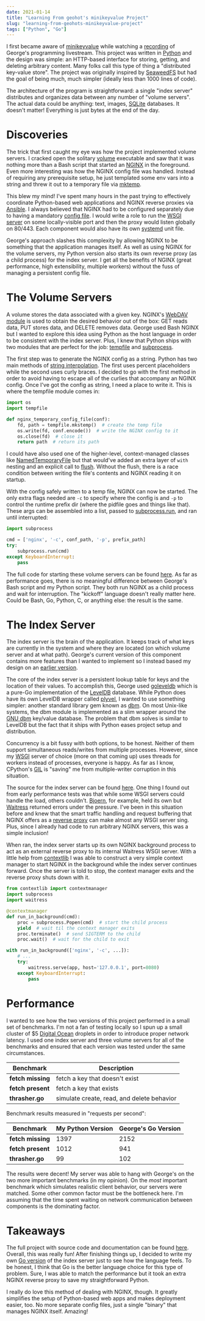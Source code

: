 ```yaml
---
date: 2021-01-14
title: "Learning From geohot's minikeyvalue Project"
slug: "learning-from-geohots-minikeyvalue-project"
tags: ["Python", "Go"]
---
```


I first became aware of [minikeyvalue](https://github.com/geohot/minikeyvalue) while watching a [recording](https://www.youtube.com/watch?v=cAFjZ1gXBxc) of George's programming livestream.
This project was written in [Python](https://www.python.org/) and the design was simple: an HTTP-based interface for storing, getting, and deleting arbitrary content.
Many folks call this type of thing a "distributed key-value store".
The project was originally inspired by [SeaweedFS](https://github.com/chrislusf/seaweedfs) but had the goal of being much, much simpler (ideally less than 1000 lines of code).

The architecture of the program is straightforward: a single "index server" distributes and organizes data between any number of "volume servers".
The actual data could be anything: text, images, [SQLite](https://www.sqlite.org/index.html) databases.
It doesn't matter!
Everything is just bytes at the end of the day.

# Discoveries

The trick that first caught my eye was how the project implemented volume servers.
I cracked open the solitary [volume](https://github.com/geohot/minikeyvalue/blob/master/volume) executable and saw that it was nothing more than a Bash script that started an [NGINX](http://nginx.org/en/) in the foreground.
Even more interesting was how the NGINX config file was handled.
Instead of requiring any prerequisite setup, he just templated some env vars into a string and threw it out to a temporary file via [mktemp](https://man7.org/linux/man-pages/man3/mktemp.3.html).

This blew my mind!
I've spent many hours in the past trying to effectively coordinate Python-based web applications and NGINX reverse proxies via [Ansible](https://docs.ansible.com/ansible/latest/index.html).
I always believed that NGINX had to be configured separately due to having a mandatory [config file](https://www.nginx.com/resources/wiki/start/topics/examples/full/).
I would write a role to run the [WSGI server](https://gunicorn.org/) on some locally-visible port and then the proxy would listen globally on 80/443.
Each component would also have its own [systemd](https://www.freedesktop.org/wiki/Software/systemd/) unit file.

George's approach slashes this complexity by allowing NGINX to be something that the application manages itself.
As well as using NGINX for the volume servers, my Python version also starts its own reverse proxy (as a child process) for the index server.
I get all the benefits of NGINX (great performance, high extensibility, multiple workers) without the fuss of managing a persistent config file.

# The Volume Servers

A volume stores the data associated with a given key.
NGINX's [WebDAV module](http://nginx.org/en/docs/http/ngx_http_dav_module.html) is used to obtain the desired behavior out of the box: GET reads data, PUT stores data, and DELETE removes data.
George used Bash NGINX but I wanted to explore this idea using Python as the host language in order to be consistent with the index server.
Plus, I knew that Python ships with two modules that are perfect for the job: [tempfile](https://docs.python.org/3/library/tempfile.html) and [subprocess](https://docs.python.org/3/library/subprocess.html).

The first step was to generate the NGINX config as a string.
Python has two main methods of [string interpolation](https://www.python.org/dev/peps/pep-3101/).
The first uses percent placeholders while the second uses curly braces.
I decided to go with the first method in order to avoid having to escape all of the curlies that accompany an NGINX config.
Once I've got the config as string, I need a place to write it.
This is where the tempfile module comes in:

```python
import os
import tempfile

def nginx_temporary_config_file(conf):
    fd, path = tempfile.mkstemp()  # create the temp file
    os.write(fd, conf.encode())  # write the NGINX config to it
    os.close(fd)  # close it
    return path  # return its path
```

I could have also used one of the higher-level, context-managed classes like [NamedTemporaryFile](https://docs.python.org/3/library/tempfile.html#tempfile.NamedTemporaryFile) but that would've added an extra layer of `with` nesting and an explicit call to [flush](https://docs.python.org/3/library/io.html#io.IOBase.flush).
Without the flush, there is a race condition between writing the file's contents and NGINX reading it on startup.

With the config safely written to a temp file, NGINX can now be started.
The only extra flags needed are `-c` to specify where the config is and `-p` to control the runtime prefix dir (where the pidfile goes and things like that).
These args can be assembled into a list, passed to [subprocess.run](https://docs.python.org/3/library/subprocess.html#subprocess.run), and ran until interrupted:

```python
import subprocess

cmd = ['nginx', '-c', conf_path, '-p', prefix_path]
try:
    subprocess.run(cmd)
except KeyboardInterrupt:
    pass
```

The full code for starting these volume servers can be found [here](https://github.com/theandrew168/pymkv/blob/main/volume.py).
As far as performance goes, there is no meaningful difference between George's Bash script and my Python script.
They both run NGINX as a child process and wait for interruption.
The "kickoff" language doesn't really matter here.
Could be Bash, Go, Python, C, or anything else: the result is the same.

# The Index Server

The index server is the brain of the application.
It keeps track of what keys are currently in the system and where they are located (on which volume server and at what path).
George's current version of this component contains more features than I wanted to implement so I instead based my design on an [earlier version](https://github.com/geohot/minikeyvalue/blob/a60f742e59b8c11dccaf0f1bef97b605c027a220/server.go).

The core of the index server is a persistent lookup table for keys and the location of their values.
To accomplish this, George used [goleveldb](https://github.com/syndtr/goleveldb) which is a pure-Go implementation of the [LevelDB](https://github.com/google/leveldb) database.
While Python does have its own LevelDB wrapper called [plyvel](https://plyvel.readthedocs.io/en/latest/), I wanted to use something simpler: another standard library gem known as [dbm](https://docs.python.org/3/library/dbm.html).
On most Unix-like systems, the dbm module is implemented as a slim wrapper around the [GNU dbm](https://www.gnu.org.ua/software/gdbm/) key/value database.
The problem that dbm solves is similar to LevelDB but the fact that it ships with Python eases project setup and distribution.

Concurrency is a bit fussy with both options, to be honest.
Neither of them support simultaneous reads/writes from multiple processes.
However, since my [WSGI](https://www.python.org/dev/peps/pep-3333/) server of choice (more on that coming up) uses threads for workers instead of processes, everyone is happy.
As far as I know, CPython's [GIL](https://realpython.com/python-gil/) is "saving" me from multiple-writer corruption in this situation.

The source for the index server can be found [here](https://github.com/theandrew168/pymkv/blob/main/index.py).
One thing I found out from early performance tests was that while some WSGI servers could handle the load, others couldn't.
[Bjoern](https://github.com/jonashaag/bjoern), for example, held its own but [Waitress](https://docs.pylonsproject.org/projects/waitress/en/stable/) returned errors under the pressure.
I've been in this situation before and knew that the smart traffic handling and request buffering that NGINX offers as a [reverse proxy](https://en.wikipedia.org/wiki/Reverse_proxy) can make almost any WSGI server sing.
Plus, since I already had code to run arbitrary NGINX servers, this was a simple inclusion!

When ran, the index server starts up its own NGINX background process to act as an external reverse proxy to its internal Waitress WSGI server.
With a little help from [contextlib](https://docs.python.org/3/library/contextlib.html) I was able to construct a very simple context manager to start NGINX in the background while the index server continues forward.
Once the server is told to stop, the context manager exits and the reverse proxy shuts down with it.

```python
from contextlib import contextmanager
import subprocess
import waitress

@contextmanager
def run_in_background(cmd):
    proc = subprocess.Popen(cmd)  # start the child process
    yield  # wait til the context manager exits
    proc.terminate()  # send SIGTERM to the child
    proc.wait()  # wait for the child to exit

with run_in_background(['nginx', '-c', ...]):
    # ...
    try:
        waitress.serve(app, host='127.0.0.1', port=8080)
    except KeyboardInterrupt:
        pass
```

# Performance

I wanted to see how the two versions of this project performed in a small set of benchmarks.
I'm not a fan of testing locally so I spun up a small cluster of $5 [Digital Ocean](https://www.digitalocean.com/) droplets in order to introduce proper network latency.
I used one index server and three volume servers for all of the benchmarks and ensured that each version was tested under the same circumstances.

| **Benchmark**     | **Description**                            |
| ----------------- | ------------------------------------------ |
| **fetch missing** | fetch a key that doesn't exist             |
| **fetch present** | fetch a key that exists                    |
| **thrasher.go**   | simulate create, read, and delete behavior |

Benchmark results measured in "requests per second":

| **Benchmark**     | **My Python Version** | **George's Go Version** |
| ----------------- | --------------------- | ----------------------- |
| **fetch missing** | 1397                  | 2152                    |
| **fetch present** | 1012                  | 941                     |
| **thrasher.go**   | 99                    | 102                     |

The results were decent!
My server was able to hang with George's on the two more important benchmarks (in my opinion).
On the _most_ important benchmark which simulates realistic client behavior, our servers were matched.
Some other common factor must be the bottleneck here.
I'm assuming that the time spent waiting on network communication between components is the dominating factor.

# Takeaways

The full project with source code and documentation can be found [here](https://github.com/theandrew168/pymkv).
Overall, this was really fun!
After finishing things up, I decided to write my own [Go version](https://github.com/theandrew168/pymkv/blob/main/index.go) of the index server just to see how the language feels.
To be honest, I think that Go is the better language choice for this type of problem.
Sure, I was able to match the performance but it took an extra NGINX reverse proxy to save my straightforward Python.

I really do love this method of dealing with NGINX, though.
It greatly simplifies the setup of Python-based web apps and makes deployment easier, too.
No more separate config files, just a single "binary" that manages NGINX itself.
Amazing!
